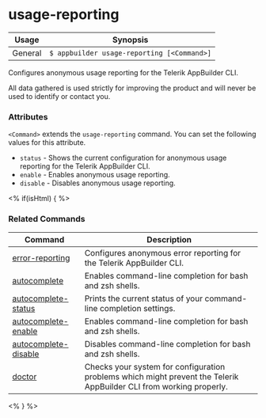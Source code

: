 usage-reporting
==========

Usage | Synopsis
------|-------
General | `$ appbuilder usage-reporting [<Command>]`

Configures anonymous usage reporting for the Telerik AppBuilder CLI.

All data gathered is used strictly for improving the product and will never be used to identify or contact you.

### Attributes
`<Command>` extends the `usage-reporting` command. You can set the following values for this attribute.
* `status` - Shows the current configuration for anonymous usage reporting for the Telerik AppBuilder CLI.
* `enable` - Enables anonymous usage reporting.
* `disable` - Disables anonymous usage reporting.

<% if(isHtml) { %> 
### Related Commands

Command | Description
----------|----------
[error-reporting](error-reporting.html) | Configures anonymous error reporting for the Telerik AppBuilder CLI.
[autocomplete](autocomplete.html) | Enables command-line completion for bash and zsh shells.
[autocomplete-status](autocomplete-status.html) | Prints the current status of your command-line completion settings.
[autocomplete-enable](autocomplete-enable.html) | Enables command-line completion for bash and zsh shells.
[autocomplete-disable](autocomplete-disable.html) | Disables command-line completion for bash and zsh shells.
[doctor](doctor.html) | Checks your system for configuration problems which might prevent the Telerik AppBuilder CLI from working properly.
<% } %>